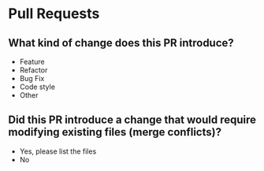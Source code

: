# Pull Requests

## What kind of change does this PR introduce?
* Feature
* Refactor
* Bug Fix
* Code style
* Other

## Did this PR introduce a change that would require modifying existing files (merge conflicts)?
* Yes, please list the files
* No